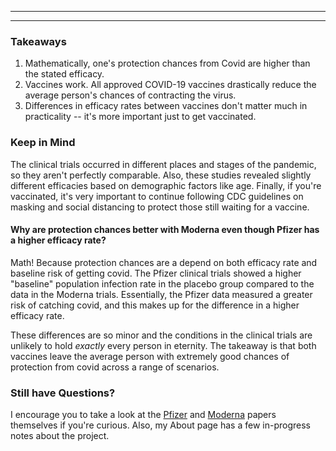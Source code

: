 ------------------------------------------------------------------------

------------------------------------------------------------------------

### Takeaways

1.  Mathematically, one's protection chances from Covid are higher than the stated efficacy.
2.  Vaccines work. All approved COVID-19 vaccines drastically reduce the average person's chances of contracting the virus.
3.  Differences in efficacy rates between vaccines don't matter much in practicality -- it's more important just to get vaccinated.

### Keep in Mind

The clinical trials occurred in different places and stages of the pandemic, so they aren't perfectly comparable. Also, these studies revealed slightly different efficacies based on demographic factors like age. Finally, if you're vaccinated, it's very important to continue following CDC guidelines on masking and social distancing to protect those still waiting for a vaccine.

#### Why are protection chances better with Moderna even though Pfizer has a higher efficacy rate?

Math! Because protection chances are a depend on both efficacy rate and baseline risk of getting covid. The Pfizer clinical trials showed a higher "baseline" population infection rate in the placebo group compared to the data in the Moderna trials. Essentially, the Pfizer data measured a greater risk of catching covid, and this makes up for the difference in a higher efficacy rate.

These differences are so minor and the conditions in the clinical trials are unlikely to hold *exactly* every person in eternity. The takeaway is that both vaccines leave the average person with extremely good chances of protection from covid across a range of scenarios.

### Still have Questions?

I encourage you to take a look at the [Pfizer](https://www.ncbi.nlm.nih.gov/pmc/articles/PMC7745181/) and [Moderna](https://www.ncbi.nlm.nih.gov/pmc/articles/PMC7787219/) papers themselves if you're curious. Also, my About page has a few in-progress notes about the project.
